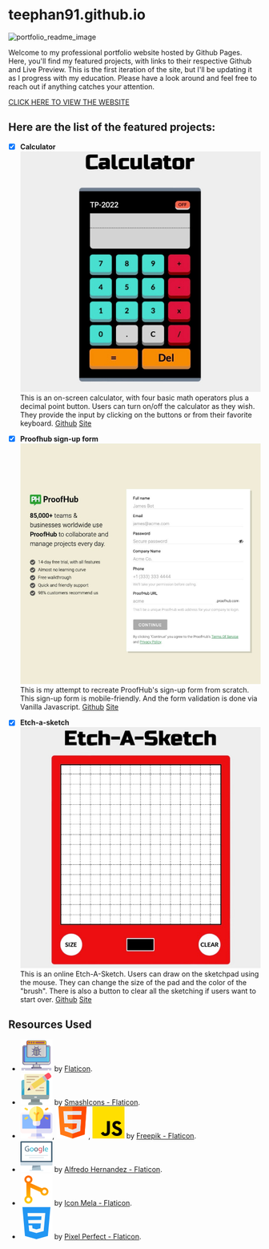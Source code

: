 # teephan91.github.io
![portfolio_readme_image](https://user-images.githubusercontent.com/101987153/218919397-a4a91929-77d7-4beb-a6ad-d4d096314f31.JPG)


Welcome to my professional portfolio website hosted by Github Pages. Here, you'll find my featured projects, with links to their respective Github and Live Preview. This is the first iteration of the site, but I'll be updating it as I progress with my education. Please have a look around and feel free to reach out if anything catches your attention.

[CLICK HERE TO VIEW THE WEBSITE](https://teephan91.github.io)


## Here are the list of the featured projects:
- [x] **Calculator**
![project_1](https://github.com/teephan91/teephan91.github.io/blob/f4d236e62ea883c46555c8500b266d58d323f1dc/img/project_1.png)
This is an on-screen calculator, with four basic math operators plus a decimal point button. Users can turn on/off the calculator as they wish. They provide the input by clicking on the buttons or from their favorite keyboard.
[Github](https://github.com/teephan91/calculator)  [Site](https://teephan91.github.io/calculator/)

- [x] **Proofhub sign-up form**
![project_2](https://github.com/teephan91/teephan91.github.io/blob/f4d236e62ea883c46555c8500b266d58d323f1dc/img/project_2.png)
This is my attempt to recreate ProofHub's sign-up form from scratch. This sign-up form is mobile-friendly. And the form validation is done via Vanilla Javascript.
[Github](https://github.com/teephan91/form)  [Site](https://teephan91.github.io/form/)

- [x] **Etch-a-sketch**
![project_3](https://github.com/teephan91/teephan91.github.io/blob/f4d236e62ea883c46555c8500b266d58d323f1dc/img/project_3.png)
This is an online Etch-A-Sketch. Users can draw on the sketchpad using the mouse. They can change the size of the pad and the color of the "brush". There is also a button to clear all the sketching if users want to start over.
[Github](https://github.com/teephan91/etch_a_sketch)  [Site](https://teephan91.github.io/etch_a_sketch/)

## Resources Used
- ![debugging](https://github.com/teephan91/teephan91.github.io/blob/f4d236e62ea883c46555c8500b266d58d323f1dc/img/debugging.png) by [Flaticon](https://www.flaticon.com/free-icon/debug_2621118).
- ![technical_writing](https://github.com/teephan91/teephan91.github.io/blob/f4d236e62ea883c46555c8500b266d58d323f1dc/img/technical_writing.png) by [SmashIcons - Flaticon](https://www.flaticon.com/free-icon/desktop-computer_3131620).
- ![problem_solving](https://github.com/teephan91/teephan91.github.io/blob/f4d236e62ea883c46555c8500b266d58d323f1dc/img/problem_solving.png), ![html](https://github.com/teephan91/teephan91.github.io/blob/f4d236e62ea883c46555c8500b266d58d323f1dc/img/html.png), ![js](https://github.com/teephan91/teephan91.github.io/blob/f4d236e62ea883c46555c8500b266d58d323f1dc/img/js.png) by [Freepik - Flaticon](https://www.flaticon.com/authors/freepik).
- ![googling](https://github.com/teephan91/teephan91.github.io/blob/f4d236e62ea883c46555c8500b266d58d323f1dc/img/googling.png) by [Alfredo Hernandez - Flaticon](https://www.flaticon.com/free-icon/google-web_402041).
- ![git](https://github.com/teephan91/teephan91.github.io/blob/f4d236e62ea883c46555c8500b266d58d323f1dc/img/git.png) by [Icon Mela - Flaticon](https://www.flaticon.com/free-icon/git_8682420).
- ![css](https://github.com/teephan91/teephan91.github.io/blob/f4d236e62ea883c46555c8500b266d58d323f1dc/img/css.png) by [Pixel Perfect - Flaticon](https://www.flaticon.com/free-icon/css-3_732190).